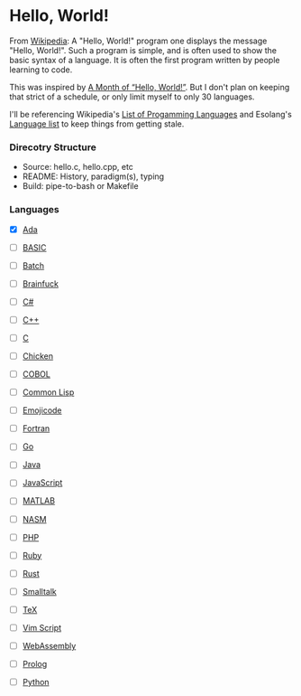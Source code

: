 # Hello, World!

From [Wikipedia](https://en.wikipedia.org/wiki/%22Hello,_World!%22_program): A "Hello, World!" program one displays the message "Hello, World!". Such a program is simple, and is often used to show the basic syntax of a language. It is often the first program written by people learning to code.

This was inspired by [A Month of “Hello, World!”](https://magenta.as/a-month-of-hello-world-496a92b6cec3). But I don't plan on keeping that strict of a schedule, or only limit myself to only 30 languages.

I'll be referencing Wikipedia's [List of Progamming Languages](https://en.wikipedia.org/wiki/List_of_programming_languages) and Esolang's [Language list](https://esolangs.org/wiki/Language_list) to keep things from getting stale.

### Direcotry Structure
* Source: hello.c, hello.cpp, etc
* README: History, paradigm(s), typing
* Build: pipe-to-bash or Makefile

### Languages
- [x] [Ada](https://en.wikipedia.org/wiki/Ada_%28programming_language%29)
- [ ] [BASIC](https://en.wikipedia.org/wiki/BASIC)
- [ ] [Batch](https://en.wikipedia.org/wiki/Batch_file)
- [ ] [Brainfuck](https://en.wikipedia.org/wiki/Brainfuck)
- [ ] [C#](https://en.wikipedia.org/wiki/C_Sharp_(programming_language))
- [ ] [C++](https://en.wikipedia.org/wiki/C%2B%2B)
- [ ] [C](https://en.wikipedia.org/wiki/C_(programming_language))
- [ ] [Chicken](https://esolangs.org/wiki/Chicken)
- [ ] [COBOL](https://en.wikipedia.org/wiki/COBOL)
- [ ] [Common Lisp](https://en.wikipedia.org/wiki/Common_Lisp)
- [ ] [Emojicode](https://www.emojicode.org/)
- [ ] [Fortran](https://en.wikipedia.org/wiki/Fortran)
- [ ] [Go](https://en.wikipedia.org/wiki/Go_(programming_language))
- [ ] [Java](https://en.wikipedia.org/wiki/Java_(programming_language))
- [ ] [JavaScript](https://en.wikipedia.org/wiki/JavaScript)
- [ ] [MATLAB](https://en.wikipedia.org/wiki/MATLAB)
- [ ] [NASM](https://en.wikipedia.org/wiki/Netwide_Assembler)
- [ ] [PHP](https://en.wikipedia.org/wiki/PHP)
- [ ] [Ruby](https://en.wikipedia.org/wiki/Ruby_(programming_language))
- [ ] [Rust](https://en.wikipedia.org/wiki/Rust_(programming_language))
- [ ] [Smalltalk](https://en.wikipedia.org/wiki/Smalltalk)
- [ ] [TeX](https://en.wikipedia.org/wiki/TeX)
- [ ] [Vim Script](https://en.wikipedia.org/wiki/Vim_(text_editor)#Vim_script)
- [ ] [WebAssembly](https://en.wikipedia.org/wiki/WebAssembly)
- [ ] [Prolog](https://en.wikipedia.org/wiki/Prolog)
- [ ] [Python](https://en.wikipedia.org/wiki/Python_(programming_language))

